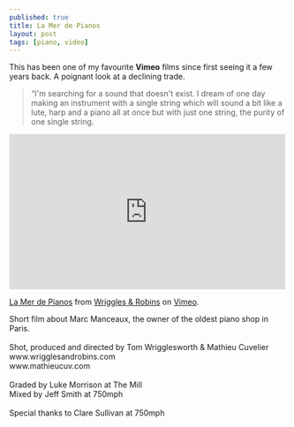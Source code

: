 ```yaml
---
published: true
title: La Mer de Pianos
layout: post
tags: [piano, video]
---
```

This has been one of my favourite **Vimeo** films since first seeing it a few years back. A poignant look at a declining trade.

> “I'm searching for a sound that doesn't exist. I dream of one day making an instrument with a single string which will sound a bit like a lute, harp and a piano all at once but with just one string, the purity of one single string.

<iframe src="https://player.vimeo.com/video/33517151" width="500" height="281" frameborder="0" webkitallowfullscreen mozallowfullscreen allowfullscreen></iframe> <p><a href="https://vimeo.com/33517151">La Mer de Pianos</a> from <a href="https://vimeo.com/wrigglesandrobins">Wriggles &amp; Robins</a> on <a href="https://vimeo.com">Vimeo</a>.</p> <p>Short film about Marc Manceaux, the owner of the oldest piano shop in Paris. <br /> <br /> Shot, produced and directed by Tom Wrigglesworth &amp; Mathieu Cuvelier<br /> www.wrigglesandrobins.com<br /> www.mathieucuv.com<br /> <br /> Graded by Luke Morrison at The Mill<br /> Mixed by Jeff Smith at 750mph<br /> <br /> Special thanks to Clare Sullivan at 750mph</p>